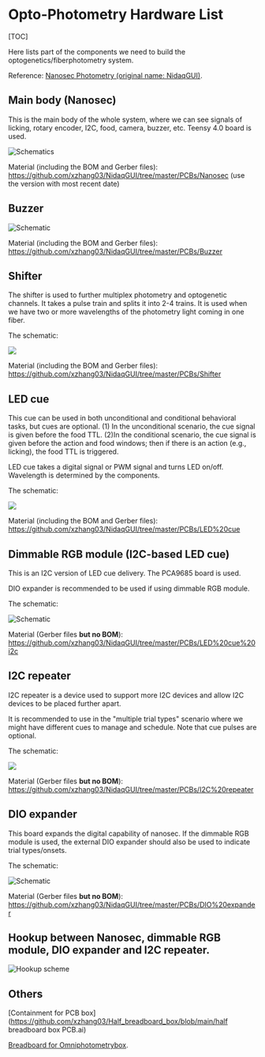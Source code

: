 # Opto-Photometry Hardware List

[TOC]

Here lists part of the components we need to build the optogenetics/fiberphotometry system.

Reference: [Nanosec Photometry (original name: NidaqGUI)](https://github.com/xzhang03/NidaqGUI).

## Main body (Nanosec)

This is the main body of the whole system, where we can see signals of licking, rotary encoder, I2C, food, camera, buzzer, etc. Teensy 4.0 board is used.

![Schematics](https://github.com/xzhang03/NidaqGUI/raw/master/PCBs/Nanosec/Schematic_Omnibox%20v3_2023-01-05.png)

Material (including the BOM and Gerber files): https://github.com/xzhang03/NidaqGUI/tree/master/PCBs/Nanosec (use the version with most recent date)

## Buzzer

![Schematic](https://github.com/xzhang03/NidaqGUI/raw/master/PCBs/Buzzer/Schematic_Buzzer_2022-04-13.png)

Material (including the BOM and Gerber files): https://github.com/xzhang03/NidaqGUI/tree/master/PCBs/Buzzer

## Shifter

The shifter is used to further multiplex photometry and optogenetic channels. It takes a pulse train and splits it into 2-4 trains. It is used when we have two or more wavelengths of the photometry light coming in one fiber.

The schematic:

![](https://github.com/xzhang03/NidaqGUI/raw/master/PCBs/Shifter/Schematic_Nanosec%20Shifter_2022-09-27.png)

Material (including the BOM and Gerber files): https://github.com/xzhang03/NidaqGUI/tree/master/PCBs/Shifter

## LED cue

This cue can be used in both unconditional and conditional behavioral tasks, but cues are optional. (1) In the unconditional scenario, the cue signal is given before the food TTL. (2)In the conditional scenario, the cue signal is given before the action and food windows; then if there is an action (e.g., licking), the food TTL is triggered.

LED cue takes a digital signal or PWM signal and turns LED on/off. Wavelength is determined by the components.

The schematic:

![](https://github.com/xzhang03/NidaqGUI/raw/master/PCBs/LED%20cue/Schematic_LED%20cue_2022-04-19.png)

Material (including the BOM and Gerber files): https://github.com/xzhang03/NidaqGUI/tree/master/PCBs/LED%20cue

## Dimmable RGB module (I2C-based LED cue)

This is an I2C version of LED cue delivery. The PCA9685 board is used.

DIO expander is recommended to be used if using dimmable RGB module.

The schematic:

![Schematic](https://github.com/xzhang03/NidaqGUI/raw/master/PCBs/LED%20cue%20i2c/Schematic_LED%20cue%20I2C_2023-01-03.png)

Material (Gerber files **but no BOM**): https://github.com/xzhang03/NidaqGUI/tree/master/PCBs/LED%20cue%20i2c

## I2C repeater

I2C repeater is a device used to support more I2C devices and allow I2C devices to be placed further apart.

It is recommended to use in the "multiple trial types" scenario where we might have different cues to manage and schedule. Note that cue pulses are optional.

The schematic:

![](https://github.com/xzhang03/NidaqGUI/raw/master/PCBs/I2C%20repeater/Schematic_I2C%20repeater_2023-01-03.png)

Material (Gerber files **but no BOM**): https://github.com/xzhang03/NidaqGUI/tree/master/PCBs/I2C%20repeater

## DIO expander

This board expands the digital capability of nanosec. If the dimmable RGB module is used, the external DIO expander should also be used to indicate trial types/onsets. 

The schematic:

![Schematic](https://github.com/xzhang03/NidaqGUI/raw/master/PCBs/DIO%20expander/Schematic_Nanosec%20DIO_2023-01-03.png)

Material (Gerber files **but no BOM**): https://github.com/xzhang03/NidaqGUI/tree/master/PCBs/DIO%20expander

## Hookup between Nanosec, dimmable RGB module, DIO expander and I2C repeater.

![Hookup scheme](https://github.com/xzhang03/NidaqGUI/raw/master/Schemes/Multi%20trialtype%20hookup%20guide.png)

## Others

[Containment for PCB box](https://github.com/xzhang03/Half_breadboard_box/blob/main/half breadboard box PCB.ai)

[Breadboard for Omniphotometrybox](https://github.com/xzhang03/NidaqGUI/blob/master/Schemes/omnibox_half_breadboard.png).